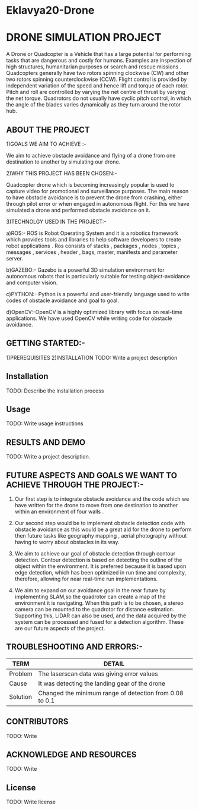 # Eklavya20-Drone
# DRONE SIMULATION PROJECT
A Drone or Quadcopter is a Vehicle that has a large potential for performing tasks that are dangerous and costly for humans. Examples are inspection of high structures, humanitarian purposes or search and rescue missions . Quadcopters generally have two rotors spinning clockwise (CW) and other two rotors spinning counterclockwise (CCW). Flight control is provided by independent variation of the speed and hence lift and torque of each rotor. Pitch and roll are controlled by varying the net centre of thrust by varying the net torque. Quadrotors do not usually have cyclic pitch control, in which the angle of the blades varies dynamically as they turn around the rotor hub. 
##  ABOUT THE PROJECT
   1)GOALS WE AIM TO ACHIEVE :- 
   
   We aim to achieve obstacle avoidance and flying of a drone 
   from one destination to another by simulating our drone.
   
   2)WHY THIS PROJECT HAS BEEN CHOSEN:-
   
   Quadcopter drone which is becoming increasingly popular is used to capture video for promotional 
   and surveillance purposes. The main reason to have obstacle avoidance is to prevent the drone from crashing, 
   either through pilot error or when engaged in autonomous flight. For this we have simulated a drone and 
   performed obstacle avoidance on it.
  
  
  3)TECHNOLGY USED IN THE PROJECT:-
  
   a)ROS:- ROS is Robot Operating System and it is a robotics framework which provides tools and libraries to help software developers to create robot applications . Ros consists of stacks , packages , nodes , topics , messages , services , header , bags, master, manifests and parameter server.
   
   b)GAZEBO:- Gazebo is a powerful 3D simulation environment for autonomous robots that is particularly suitable for testing object-avoidance and computer vision. 
   
   c)PYTHON:- Python is a powerful and user-friendly language used to write codes of obstacle avoidance and goal to goal.
   
   d)OpenCV:-OpenCV is a highly optimized library with focus on real-time applications. We have used OpenCV while writing code for obstacle avoidance.
   
 ##  GETTING STARTED:-
 1)PREREQUISITES
 2)INSTALLATION
TODO: Write a project description
## Installation
TODO: Describe the installation process
## Usage
TODO: Write usage instructions
##   RESULTS AND DEMO
TODO: Write a project description.
## FUTURE ASPECTS AND GOALS WE WANT TO ACHIEVE THROUGH THE PROJECT:-
1. Our first step is to integrate obstacle avoidance and the code which we have written 
for the drone to move from one destination to another within an environment of four walls .

 2. Our second step would be to implement obstacle detection code with obstacle avoidance as 
this would be a great aid for the drone to perform then future tasks like geography mapping  ,
aerial photography without having to worry about obstacles in its way.

3. We aim to achieve our goal of obstacle detection through contour detection.
Contour detection is based on detecting the outline of the object within the environment. It is preferred because it is based upon edge detection, which has been optimized in run time and complexity, therefore, allowing for near real-time run implementations.

4. We aim to expand on our avoidance goal in the near future by implementing SLAM,so the quadrotor can create a map of the environment it is navigating. When this path is to be chosen, a stereo camera can be mounted to the quadrotor for distance estimation. Supporting this, LiDAR can also be used, and the data acquired by the system can be processed and fused for a detection algorithm.
These are our future aspects of the project.

## TROUBLESHOOTING AND ERRORS:-
TERM | DETAIL
-----|-------
Problem | The laserscan data was giving error values
Cause | It was detecting the landing gear of the drone
Solution | Changed the minimum range of detection from 0.08 to 0.1 


## CONTRIBUTORS
TODO: Write
## ACKNOWLEDGE AND RESOURCES
TODO: Write 
## License
TODO: Write license
